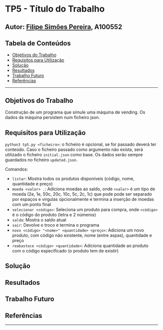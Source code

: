 # TP5 - Título do Trabalho

## Autor: [Filipe Simões Pereira](https://github.com/Filipe2817), A100552

## Tabela de Conteúdos

- [Objetivos do Trabalho](#objetivos-do-trabalho)
- [Requisitos para Utilização](#requisitos-para-utilização)
- [Solução](#solução)
- [Resultados](#resultados)
- [Trabalho Futuro](#trabalho-futuro)
- [Referências](#referências)

---

## Objetivos do Trabalho

Construção de um programa que simule uma máquina de vending.
Os dados da máquina persistem num ficheiro json.

## Requisitos para Utilização

`python3 tp5.py <ficheiro>`: o ficheiro é opcional, se for passado deverá ter conteúdo. Caso o ficheiro passado como argumento não exista, será utilizado o ficheiro `initial.json` como base. Os dados serão sempre guardados no ficheiro `updated.json`.

Comandos:

- `listar`: Mostra todos os produtos disponíveis (código, nome, quantidade e preço)
- `moeda <valor> .`: Adiciona moedas ao saldo, onde `<valor>` é um tipo de moeda (2e, 1e, 50c, 20c, 10c, 5c, 2c, 1c) que pode pode ser separado por espaços e virgulas opcionalmente e termina a inserção de moedas com um ponto final
- `selecionar <código>`: Seleciona um produto para compra, onde `<código>` é o código do produto (letra e 2 números)
- `saldo`: Mostra o saldo atual
- `sair`: Devolve o troco e termina o programa
- `novo <código> "<nome>" <quantidade> <preço>`: Adiciona um novo produto, com código não existente, nome (entre aspas), quantidade e preço
- `reabastece <código> <quantidade>`: Adiciona quantidade ao produto com o código especificado (o produto tem de existir)

## Solução

## Resultados

## Trabalho Futuro

## Referências

---
